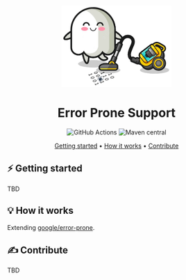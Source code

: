 <div align="center">

<img src="logo.png" alt="Error Prone Support logo" width="50%"/>

# Error Prone Support

![GitHub Actions](ci-badge)
![Maven central](maven-badge)

[Getting started](#⚡️-getting-started) •
[How it works](#💡-how-it-works) •
[Contribute](#✍️-contribute)

</div>

## ⚡️ Getting started
TBD

## 💡 How it works
Extending [google/error-prone](error-prone).
## ✍️ Contribute
TBD

[ci-badge]: https://github.com/PicnicSupermarket/error-prone-support/actions/workflows/build.yaml/badge.svg
[error-prone]: https://github.com/google/error-prone
[maven-badge]: https://img.shields.io/maven-central/v/tech.picnic.error-prone-support/error-prone-support
